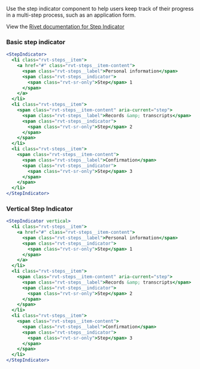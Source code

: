 Use the step indicator component to help users keep track of their progress in a multi-step process, such as an application form.

View the [Rivet documentation for Step Indicator](https://rivet.iu.edu/components/page-content/step-indicator/)

### Basic step indicator

```jsx
<StepIndicator>
  <li class="rvt-steps__item">
    <a href="#" class="rvt-steps__item-content">
      <span class="rvt-steps__label">Personal information</span>
      <span class="rvt-steps__indicator">
        <span class="rvt-sr-only">Step</span> 1
      </span>
    </a>
  </li>
  <li class="rvt-steps__item">
    <span class="rvt-steps__item-content" aria-current="step">
      <span class="rvt-steps__label">Records &amp; transcripts</span>
      <span class="rvt-steps__indicator">
        <span class="rvt-sr-only">Step</span> 2
      </span>
    </span>
  </li>
  <li class="rvt-steps__item">
    <span class="rvt-steps__item-content">
      <span class="rvt-steps__label">Confirmation</span>
      <span class="rvt-steps__indicator">
        <span class="rvt-sr-only">Step</span> 3
      </span>
    </span>
  </li>
</StepIndicator>
```

### Vertical Step Indicator

```jsx
<StepIndicator vertical>
  <li class="rvt-steps__item">
    <a href="#" class="rvt-steps__item-content">
      <span class="rvt-steps__label">Personal information</span>
      <span class="rvt-steps__indicator">
        <span class="rvt-sr-only">Step</span> 1
      </span>
    </a>
  </li>
  <li class="rvt-steps__item">
    <span class="rvt-steps__item-content" aria-current="step">
      <span class="rvt-steps__label">Records &amp; transcripts</span>
      <span class="rvt-steps__indicator">
        <span class="rvt-sr-only">Step</span> 2
      </span>
    </span>
  </li>
  <li class="rvt-steps__item">
    <span class="rvt-steps__item-content">
      <span class="rvt-steps__label">Confirmation</span>
      <span class="rvt-steps__indicator">
        <span class="rvt-sr-only">Step</span> 3
      </span>
    </span>
  </li>
</StepIndicator>

```
